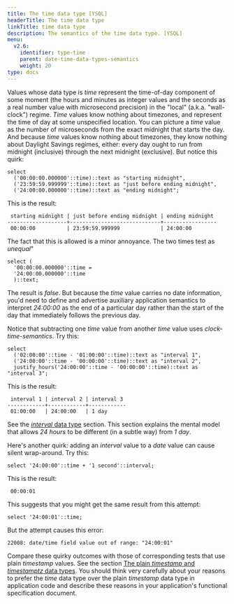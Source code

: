 ```yaml
---
title: The time data type [YSQL]
headerTitle: The time data type
linkTitle: time data type
description: The semantics of the time data type. [YSQL]
menu:
  v2.6:
    identifier: type-time
    parent: date-time-data-types-semantics
    weight: 20
type: docs
---
```


Values whose data type is _time_ represent the time-of-day component of some moment (the hours and minutes as integer values and the seconds as a real number value with microsecond precision) in the "local" (a.k.a. "wall-clock") regime. _Time_ values know nothing about timezones, and represent the time of day at some unspecified location. You can picture a _time_ value as the number of microseconds from the exact midnight that starts the day. And because _time_ values know nothing about timezones, they know nothing about Daylight Savings regimes, either: every day ought to run from midnight (inclusive) through the next midnight (exclusive). But notice this quirk:

```plpgsql
select
  ('00:00:00.000000'::time)::text as "starting midnight",
  ('23:59:59.999999'::time)::text as "just before ending midnight",
  ('24:00:00.000000'::time)::text as "ending midnight";
```

This is the result:

```output
 starting midnight | just before ending midnight | ending midnight
-------------------+-----------------------------+-----------------
 00:00:00          | 23:59:59.999999             | 24:00:00
```

The fact that this is allowed is a minor annoyance. The two times test as _unequal_"

```plpgsql
select (
  '00:00:00.000000'::time =
  '24:00:00.000000'::time
  )::text;
```

The result is _false_. But because the _time_ value carries no date information, you'd need to define and advertise auxiliary application semantics to interpret _24:00:00_ as the end of a particular day rather than the start of the day that immediately follows the previous day.

Notice that subtracting one _time_ value from another _time_ value uses _clock-time-semantics_. Try this:

```plpgsql
select
  ('02:00:00'::time - '01:00:00'::time)::text as "interval 1",
  ('24:00:00'::time - '00:00:00'::time)::text as "interval 2",
  justify_hours('24:00:00'::time - '00:00:00'::time)::text as "interval 3";
```

This is the result:

```output
 interval 1 | interval 2 | interval 3
------------+------------+------------
 01:00:00   | 24:00:00   | 1 day
```

See the [_interval_ data type](../type-interval/) section. This section explains the mental model that allows _24 hours_ to be different (in a subtle way) from _1 day_.

Here's another quirk: adding an _interval_ value to a _date_ value can cause silent wrap-around. Try this:

```plpgsql
select '24:00:00'::time + '1 second'::interval;
```

This is the result:

```output
 00:00:01
```

This suggests that you might get the same result from this attempt:

```plpgsql
select '24:00:01'::time;
```

But the attempt causes this error:

```output
22008: date/time field value out of range: "24:00:01"
```

Compare these quirky outcomes with those of corresponding tests that use plain _timestamp_ values. See the section [The plain _timestamp_ and _timestamptz_ data types](../type-timestamp/). You should think very carefully about your reasons to prefer the _time_ data type over the plain _timestamp_ data type in application code and describe these reasons in your application's functional specification document.
